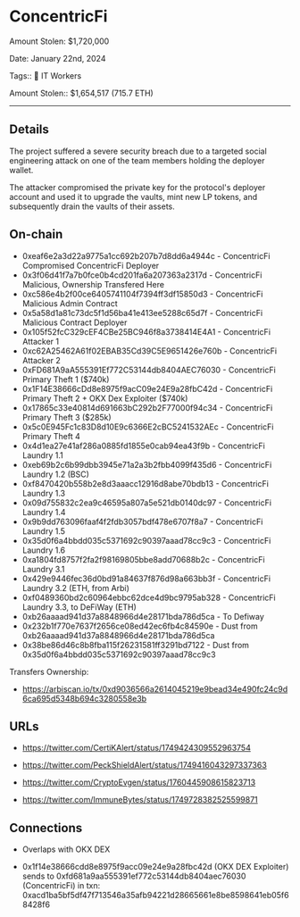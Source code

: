 # ConcentricFi

Amount Stolen: $1,720,000

Date: January 22nd, 2024

Tags:: 💼 IT Workers

Amount Stolen:: $1,654,517 (715.7 ETH)


---

## Details

The project suffered a severe security breach due to a targeted social engineering attack on one of the team members holding the deployer wallet.

The attacker compromised the private key for the protocol's deployer account and used it to upgrade the vaults, mint new LP tokens, and subsequently drain the vaults of their assets.



## On-chain

- 0xeaf6e2a3d22a9775a1cc692b207b7d8dd6a4944c - ConcentricFi Compromised ConcentricFi Deployer
- 0x3f06d41f7a7b0fce0b4cd201fa6a207363a2317d - ConcentricFi Malicious, Ownership Transfered Here
- 0xc586e4b2f00ce6405741104f7394ff3df15850d3 - ConcentricFi Malicious Admin Contract
- 0x5a58d1a81c73dc5f1d56ba41e413ee5288c65d7f - ConcentricFi Malicious Contract Deployer
- 0x105f52fcC329cEF4CBe25BC946f8a3738414E4A1 - ConcentricFi Attacker 1
- 0xc62A25462A61f02EBAB35Cd39C5E9651426e760b - ConcentricFi Attacker 2
- 0xFD681A9aA555391Ef772C53144db8404AEC76030 - ConcentricFi Primary Theft 1 ($740k)
- 0x1F14E38666cDd8e8975f9acC09e24E9a28fbC42d - ConcentricFi Primary Theft 2 + OKX Dex Exploiter ($740k)
- 0x17865c33e40814d691663bC292b2F77000f94c34 - ConcentricFi Primary Theft 3 ($285k)
- 0x5c0E945Fc1c83D8d10E9c6366E2cBC5241532AEc - ConcentricFi Primary Theft 4
- 0x4d1ea27e41af286a0885fd1855e0cab94ea43f9b - ConcentricFi Laundry 1.1
- 0xeb69b2c6b99dbb3945e71a2a3b2fbb4099f435d6 - ConcentricFi Laundry 1.2 (BSC)
- 0xf8470420b558b2e8d3aaacc12916d8abe70bdb13 - ConcentricFi Laundry 1.3
- 0x09d755832c2ea9c46595a807a5e521db0140dc97 - ConcentricFi Laundry 1.4
- 0x9b9dd763096faaf4f2fdb3057bdf478e6707f8a7 - ConcentricFi Laundry 1.5
- 0x35d0f6a4bbdd035c5371692c90397aaad78cc9c3 - ConcentricFi Laundry 1.6
- 0xa1804fd8757f2fa2f98169805bbe8add70688b2c - ConcentricFi Laundry 3.1
- 0x429e9446fec36d0bd91a84637f876d98a663bb3f - ConcentricFi Laundry 3.2 (ETH, from Arbi)
- 0xf0489360bd2c60964ebbc62dce4d9bc9795ab328 - ConcentricFi Laundry 3.3, to DeFiWay (ETH)
- 0xb26aaaad941d37a8848966d4e28171bda786d5ca - To Defiway
- 0x232b1f770e7637f2656ce08ed42ec6fb4c84590e - Dust from 0xb26aaaad941d37a8848966d4e28171bda786d5ca
- 0x38be86d46c8b8fba115f26231581ff3291bd7122 - Dust from 0x35d0f6a4bbdd035c5371692c90397aaad78cc9c3



Transfers Ownership:

- https://arbiscan.io/tx/0xd9036566a2614045219e9bead34e490fc24c9d6ca695d5348b694c3280558e3b


## URLs

- https://twitter.com/CertiKAlert/status/1749424309552963754

- https://twitter.com/PeckShieldAlert/status/1749416043297337363

- https://twitter.com/CryptoEvgen/status/1760445908615823713

- https://twitter.com/ImmuneBytes/status/1749728382525599871


## Connections

- Overlaps with OKX DEX

- 0x1f14e38666cdd8e8975f9acc09e24e9a28fbc42d (OKX DEX Exploiter) sends to 0xfd681a9aa555391ef772c53144db8404aec76030 (ConcentricFi) in txn: 0xacd1ba5bf5df47f713546a35afb94221d28665661e8be8598641eb05f68428f6